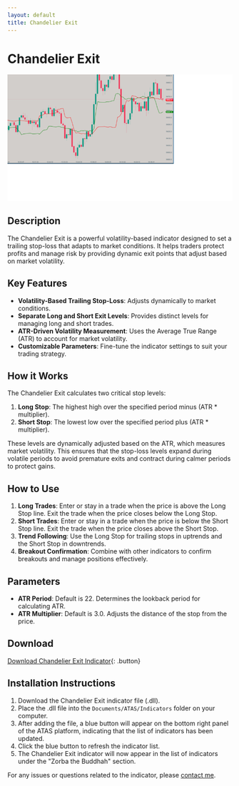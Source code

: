 ```yaml
---
layout: default
title: Chandelier Exit
---
```


# Chandelier Exit

![Chandelier Exit](../assets/image/chandelier-exit-large.png)

## Description

The Chandelier Exit is a powerful volatility-based indicator designed to set a trailing stop-loss that adapts to market conditions. It helps traders protect profits and manage risk by providing dynamic exit points that adjust based on market volatility.

## Key Features

- **Volatility-Based Trailing Stop-Loss**: Adjusts dynamically to market conditions.
- **Separate Long and Short Exit Levels**: Provides distinct levels for managing long and short trades.
- **ATR-Driven Volatility Measurement**: Uses the Average True Range (ATR) to account for market volatility.
- **Customizable Parameters**: Fine-tune the indicator settings to suit your trading strategy.

## How it Works

The Chandelier Exit calculates two critical stop levels:

1. **Long Stop**: The highest high over the specified period minus (ATR * multiplier).
2. **Short Stop**: The lowest low over the specified period plus (ATR * multiplier).

These levels are dynamically adjusted based on the ATR, which measures market volatility. This ensures that the stop-loss levels expand during volatile periods to avoid premature exits and contract during calmer periods to protect gains.

## How to Use

1. **Long Trades**: Enter or stay in a trade when the price is above the Long Stop line. Exit the trade when the price closes below the Long Stop.
2. **Short Trades**: Enter or stay in a trade when the price is below the Short Stop line. Exit the trade when the price closes above the Short Stop.
3. **Trend Following**: Use the Long Stop for trailing stops in uptrends and the Short Stop in downtrends.
4. **Breakout Confirmation**: Combine with other indicators to confirm breakouts and manage positions effectively.

## Parameters

- **ATR Period**: Default is 22. Determines the lookback period for calculating ATR.
- **ATR Multiplier**: Default is 3.0. Adjusts the distance of the stop from the price.

## Download

[Download Chandelier Exit Indicator](../downloads/chandelier-exit.dll){: .button}

## Installation Instructions

1. Download the Chandelier Exit indicator file (.dll).
2. Place the .dll file into the `Documents/ATAS/Indicators` folder on your computer.
3. After adding the file, a blue button will appear on the bottom right panel of the ATAS platform, indicating that the list of indicators has been updated.
4. Click the blue button to refresh the indicator list.
5. The Chandelier Exit indicator will now appear in the list of indicators under the "Zorba the Buddhah" section.

For any issues or questions related to the indicator, please [contact me](mailto:zorba.the.buddhah@gmail.com).
